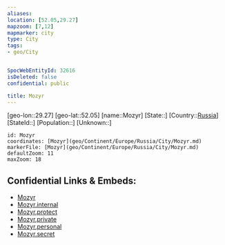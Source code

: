 ```yaml
---
aliases: 
location: [52.05,29.27]
mapzoom: [7,12] 
mapmarker: city 
type: City
tags:
- geo/City


SpocWebEntityId: 32616
isDeleted: false
confidential: public

title: Mozyr
---
```

[geo-lon::29.27]
[geo-lat::52.05]
[name::Mozyr]
[State::]
[Country::[Russia](geo/Continent/Europe/Russia.md)]
[StateId::]
[Population::]
[Unknown::]


```leaflet
id: Mozyr
coordinates: [Mozyr](geo/Continent/Europe/Russia/City/Mozyr.md)
markerFile: [Mozyr](geo/Continent/Europe/Russia/City/Mozyr.md)
defaultZoom: 11 
maxZoom: 18
```


## Confidential Links & Embeds: 
- [Mozyr](../../../../../../_public/geo/Continent/Europe/Russia/City/Mozyr.md) 
- [Mozyr.internal](../../../../../../_internal/geo/Continent/Europe/Russia/City/Mozyr.internal.md) 
- [Mozyr.protect](../../../../../../_protect/geo/Continent/Europe/Russia/City/Mozyr.protect.md) 
- [Mozyr.private](../../../../../../_private/geo/Continent/Europe/Russia/City/Mozyr.private.md) 
- [Mozyr.personal](../../../../../../_personal/geo/Continent/Europe/Russia/City/Mozyr.personal.md) 
- [Mozyr.secret](../../../../../../_secret/geo/Continent/Europe/Russia/City/Mozyr.secret.md) 
